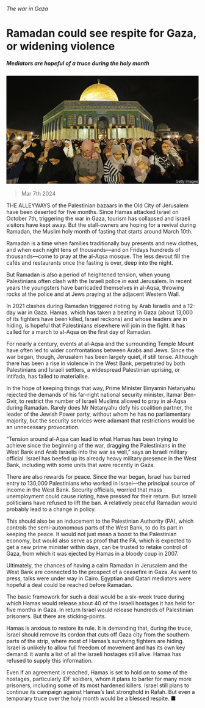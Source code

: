 ###### The war in Gaza

# Ramadan could see respite for Gaza, or widening violence 

##### Mediators are hopeful of a truce during the holy month 

![image](images/20240309_MAP002.jpg) 

> Mar 7th 2024 

THE ALLEYWAYS of the Palestinian bazaars in the Old City of Jerusalem have been deserted for five months. Since Hamas attacked Israel on October 7th, triggering the war in Gaza, tourism has collapsed and Israeli visitors have kept away. But the stall-owners are hoping for a revival during Ramadan, the Muslim holy month of fasting that starts around March 10th.

Ramadan is a time when families traditionally buy presents and new clothes, and when each night tens of thousands—and on Fridays hundreds of thousands—come to pray at the al-Aqsa mosque. The less devout fill the cafés and restaurants once the fasting is over, deep into the night. 


But Ramadan is also a period of heightened tension, when young Palestinians often clash with the Israeli police in east Jerusalem. In recent years the youngsters have barricaded themselves in al-Aqsa, throwing rocks at the police and at Jews praying at the adjacent Western Wall. 

In 2021 clashes during Ramadan triggered rioting by Arab Israelis and a 12-day war in Gaza. Hamas, which has taken a beating in Gaza (about 13,000 of its fighters have been killed, Israel reckons) and whose leaders are in hiding, is hopeful that Palestinians elsewhere will join in the fight. It has called for a march to al-Aqsa on the first day of Ramadan.

For nearly a century, events at al-Aqsa and the surrounding Temple Mount have often led to wider confrontations between Arabs and Jews. Since the war began, though, Jerusalem has been largely quiet, if still tense. Although there has been a rise in violence in the West Bank, perpetrated by both Palestinians and Israeli settlers, a widespread Palestinian uprising, or intifada, has failed to materialise. 

In the hope of keeping things that way, Prime Minister Binyamin Netanyahu rejected the demands of his far-right national security minister, Itamar Ben-Gvir, to restrict the number of Israeli Muslims allowed to pray in al-Aqsa during Ramadan. Rarely does Mr Netanyahu defy his coalition partner, the leader of the Jewish Power party, without whom he has no parliamentary majority, but the security services were adamant that restrictions would be an unnecessary provocation.

“Tension around al-Aqsa can lead to what Hamas has been trying to achieve since the beginning of the war, dragging the Palestinians in the West Bank and Arab Israelis into the war as well,” says an Israeli military official. Israel has beefed up its already heavy military presence in the West Bank, including with some units that were recently in Gaza. 

There are also rewards for peace. Since the war began, Israel has barred entry to 130,000 Palestinians who worked in Israel—the principal source of income in the West Bank. Security officials, worried that mass unemployment could cause rioting, have pressed for their return. But Israeli politicians have refused to lift the ban. A relatively peaceful Ramadan would probably lead to a change in policy. 

This should also be an inducement to the Palestinian Authority (PA), which controls the semi-autonomous parts of the West Bank, to do its part in keeping the peace. It would not just mean a boost to the Palestinian economy, but would also serve as proof that the PA, which is expected to get a new prime minister within days, can be trusted to retake control of Gaza, from which it was ejected by Hamas in a bloody coup in 2007.

Ultimately, the chances of having a calm Ramadan in Jerusalem and the West Bank are connected to the prospect of a ceasefire in Gaza. As  went to press, talks were under way in Cairo. Egyptian and Qatari mediators were hopeful a deal could be reached before Ramadan. 

The basic framework for such a deal would be a six-week truce during which Hamas would release about 40 of the Israeli hostages it has held for five months in Gaza. In return Israel would release hundreds of Palestinian prisoners. But there are sticking-points.

Hamas is anxious to restore its rule. It is demanding that, during the truce, Israel should remove its cordon that cuts off Gaza city from the southern parts of the strip, where most of Hamas’s surviving fighters are hiding. Israel is unlikely to allow full freedom of movement and has its own key demand: it wants a list of all the Israeli hostages still alive. Hamas has refused to supply this information.

Even if an agreement is reached, Hamas is set to hold on to some of the hostages, particularly IDF soldiers, whom it plans to barter for many more prisoners, including some of its most hardened killers. Israel still plans to continue its campaign against Hamas’s last stronghold in Rafah. But even a temporary truce over the holy month would be a blessed respite. ■

